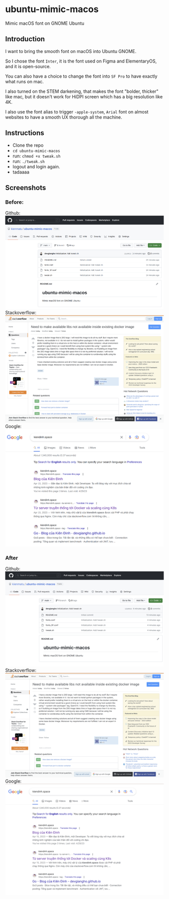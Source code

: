 # ubuntu-mimic-macos
Mimic macOS font on GNOME Ubuntu

## Introduction
I want to bring the smooth font on macOS into Ubuntu GNOME.

So I chose the font `Inter`, it is the font used on Figma and ElementaryOS, and it is open-source.

You can also have a choice to change the font into `SF Pro` to have exactly what runs on mac.

I also turned on the STEM darkening, that makes the font "bolder, thicker" like mac, but it doesn't work for HiDPI screen which has a big resolution like 4K.

I also use the font alias to trigger `-apple-system`, `Arial` font on almost websites to have a smooth UX thorough all the machine.

## Instructions

- Clone the repo
- `cd ubuntu-mimic-macos`
- run: `chmod +x tweak.sh`
- run: `./tweak.sh`
- logout and login again.
- tadaaaa


## Screenshots
### Before:
Github:
![Github](./screenshots/github_before.png)
Stackoverflow:
![Stackoverflow](./screenshots/stackoverflow_before.png)
Google:
![Google](./screenshots/google_before.png)

### After
Github:
![Github](./screenshots/github.png)
Stackoverflow:
![Stackoverflow](./screenshots/stackoverflow.png)
Google:
![Google](./screenshots/google.png)